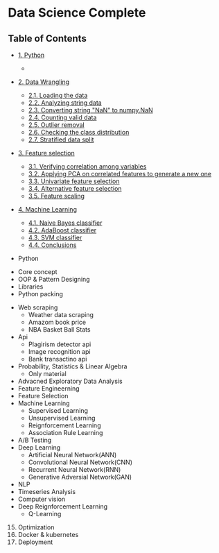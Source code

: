 # Data Science Complete

## Table of Contents
* <a href="#sec1">1. Python</a>
  * <a href="#sec1.1">  </a>

* <a href="#sec2">2. Data Wrangling</a>
  * <a href="#sec2.1"> 2.1. Loading the data </a>
  * <a href="#sec2.2"> 2.2. Analyzing string data </a>
  * <a href="#sec2.3"> 2.3. Converting string "NaN" to numpy.NaN </a>
  * <a href="#sec2.4"> 2.4. Counting valid data </a>
  * <a href="#sec2.5"> 2.5. Outlier removal </a>
  * <a href="#sec2.6"> 2.6. Checking the class distribution </a>
  * <a href="#sec2.7"> 2.7. Stratified data split </a>

* <a href="#sec3">3. Feature selection</a>
  * <a href="#sec3.1"> 3.1. Verifying correlation among variables </a>
  * <a href="#sec3.2"> 3.2. Applying PCA on correlated features to generate a new one </a>
  * <a href="#sec3.3"> 3.3. Univariate feature selection </a>
  * <a href="#sec3.4"> 3.4. Alternative feature selection </a>
  * <a href="#sec3.5"> 3.5. Feature scaling </a>
  
* <a href="#sec4">4. Machine Learning</a>
  * <a href="#sec4.1"> 4.1. Naive Bayes classifier </a>
  * <a href="#sec4.2"> 4.2. AdaBoost classifier </a>
  * <a href="#sec4.3"> 4.3. SVM classifier </a>
  * <a href="#sec4.4"> 4.4. Conclusions</a>




-  Python
  + Core concept
  + OOP & Pattern Designing
  + Libraries
  + Python packing
- Web scraping
  + Weather data scraping
  + Amazom book price
  + NBA Basket Ball Stats
- Api
  + Plagirism detector api
  + Image recognition api
  + Bank transactino api
- Probability, Statistics & Linear Algebra
  + Only material
- Advacned Exploratory Data Analysis
- Feature Engineerning
- Feature Selection
- Machine Learning
  + Supervised Learning
  + Unsupervised Learning
  + Reignforcement Learning
  + Association Rule Learning
- A/B Testing
- Deep Learning
  + Artificial Neural Network(ANN)
  + Convolutional Neural Network(CNN)
  + Recurrent Neural Network(RNN)
  + Generative Adversial Network(GAN)
- NLP
- Timeseries Analysis
- Computer vision
- Deep Reignforcement Learning
  + Q-Learning
15. Optimization
16. Docker & kubernetes
17. Deployment
